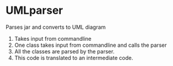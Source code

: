 # UMLparser
Parses jar and converts to UML diagram

1. Takes input from commandline
2. One class takes input from commandline and calls the parser
3. All the classes are parsed by the parser.
4. This code is translated to an intermediate code.
